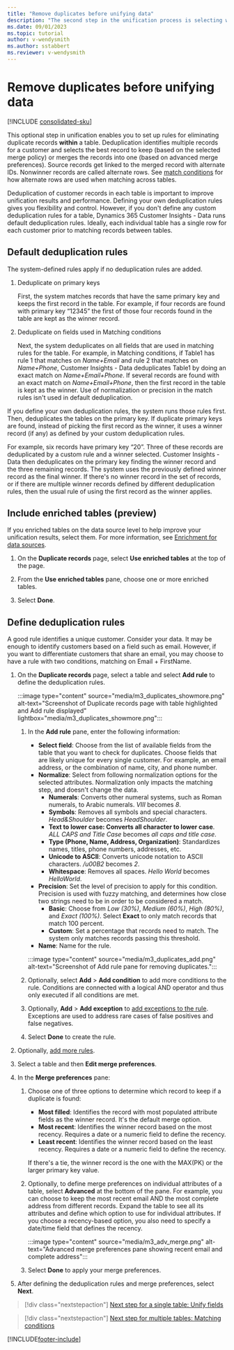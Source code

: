 ```yaml
---
title: "Remove duplicates before unifying data"
description: "The second step in the unification process is selecting which record to keep when duplicates are found."
ms.date: 09/01/2023
ms.topic: tutorial
author: v-wendysmith
ms.author: sstabbert
ms.reviewer: v-wendysmith
---
```


# Remove duplicates before unifying data

[!INCLUDE [consolidated-sku](./includes/consolidated-sku.md)]

This optional step in unification enables you to set up rules for eliminating duplicate records **within** a table. Deduplication identifies multiple records for a customer and selects the best record to keep (based on the selected merge policy) or merges the records into one (based on advanced merge preferences). Source records get linked to the merged record with alternate IDs. Nonwinner records are called alternate rows. See [match conditions](data-unification-match-tables.md) for how alternate rows are used when matching across tables.

Deduplication of customer records in each table is important to improve unification results and performance. Defining your own deduplication rules gives you flexibility and control. However, if you don't define any custom deduplication rules for a table, Dynamics 365 Customer Insights - Data runs default deduplication rules. Ideally, each individual table has a single row for each customer prior to matching records between tables.

## Default deduplication rules

The system-defined rules apply if no deduplication rules are added.

1. Deduplicate on primary keys

   First, the system matches records that have the same primary key and keeps the first record in the table. For example, if four records are found with primary key “12345” the first of those four records found in the table are kept as the winner record.

1. Deduplicate on fields used in Matching conditions

   Next, the system deduplicates on all fields that are used in matching rules for the table. For example, in Matching conditions, if Table1 has rule 1 that matches on *Name+Email* and rule 2 that matches on *Name+Phone*, Customer Insights - Data deduplicates Table1 by doing an exact match on *Name+Email+Phone*. If several records are found with an exact match on *Name+Email+Phone*, then the first record in the table is kept as the winner. Use of normalization or precision in the match rules isn't used in default deduplication.

If you define your own deduplication rules, the system runs those rules first. Then, deduplicates the tables on the primary key. If duplicate primary keys are found, instead of picking the first record as the winner, it uses a winner record (if any) as defined by your custom deduplication rules.

For example, six records have primary key “20”. Three of these records are deduplicated by a custom rule and a winner selected. Customer Insights - Data then deduplicates on the primary key finding the winner record and the three remaining records. The system uses the previously defined winner record as the final winner. If there's no winner record in the set of records, or if there are multiple winner records defined by different deduplication rules, then the usual rule of using the first record as the winner applies.

## Include enriched tables (preview)

If you enriched tables on the data source level to help improve your unification results, select them. For more information, see [Enrichment for data sources](data-sources-enrichment.md).

1. On the **Duplicate records** page, select **Use enriched tables** at the top of the page.

1. From the **Use enriched tables** pane, choose one or more enriched tables.

1. Select **Done**.

## Define deduplication rules

A good rule identifies a unique customer. Consider your data. It may be enough to identify customers based on a field such as email. However, if you want to differentiate customers that share an email, you may choose to have a rule with two conditions, matching on Email + FirstName.

1. On the **Duplicate records** page, select a table and select **Add rule** to define the deduplication rules.

   :::image type="content" source="media/m3_duplicates_showmore.png" alt-text="Screenshot of Duplicate records page with table highlighted and Add rule displayed"  lightbox="media/m3_duplicates_showmore.png":::

   1. In the **Add rule** pane, enter the following information:
      - **Select field**: Choose from the list of available fields from the table that you want to check for duplicates. Choose fields that are likely unique for every single customer. For example, an email address, or the combination of name, city, and phone number.
      - **Normalize**: Select from following normalization options for the selected attributes. Normalization only impacts the matching step, and doesn't change the data.
        - **Numerals**: Converts other numeral systems, such as Roman numerals, to Arabic numerals. *VIII* becomes *8*.
        - **Symbols**: Removes all symbols and special characters. *Head&Shoulder* becomes *HeadShoulder*.
        - **Text to lower case: Converts all character to lower case**. *ALL CAPS and Title Case* becomes *all caps and title case*.
        - **Type (Phone, Name, Address, Organization)**: Standardizes names, titles, phone numbers, addresses, etc.
        - **Unicode to ASCII**: Converts unicode notation to ASCII characters. */u00B2* becomes *2*.
        - **Whitespace**: Removes all spaces. *Hello   World* becomes *HelloWorld*.
      - **Precision**: Set the level of precision to apply for this condition. Precision is used with fuzzy matching, and determines how close two strings need to be in order to be considered a match.
        - **Basic**: Choose from *Low (30%)*, *Medium (60%)*, *High (80%)*, and *Exact (100%)*. Select **Exact** to only match records that match 100 percent.
        - **Custom**: Set a percentage that records need to match. The system only matches records passing this threshold.
      - **Name**: Name for the rule.

      :::image type="content" source="media/m3_duplicates_add.png" alt-text="Screenshot of Add rule pane for removing duplicates.":::

   1. Optionally, select **Add** > **Add condition** to add more conditions to the rule. Conditions are connected with a logical AND operator and thus only executed if all conditions are met.

   1. Optionally, **Add** > **Add exception** to [add exceptions to the rule](data-unification-match-tables.md#add-exceptions-to-a-rule). Exceptions are used to address rare cases of false positives and false negatives.

   1. Select **Done** to create the rule.

1. Optionally, [add more rules](#define-deduplication-rules).

1. Select a table and then **Edit merge preferences**.

1. In the **Merge preferences** pane:
   1. Choose one of three options to determine which record to keep if a duplicate is found:
      - **Most filled**: Identifies the record with most populated attribute fields as the winner record. It's the default merge option.
      - **Most recent**: Identifies the winner record based on the most recency. Requires a date or a numeric field to define the recency.
      - **Least recent**: Identifies the winner record based on the least recency. Requires a date or a numeric field to define the recency.

      If there's a tie, the winner record is the one with the MAX(PK) or the larger primary key value.

   1. Optionally, to define merge preferences on individual attributes of a table, select **Advanced** at the bottom of the pane. For example, you can choose to keep the most recent email AND the most complete address from different records. Expand the table to see all its attributes and define which option to use for individual attributes. If you choose a recency-based option, you also need to specify a date/time field that defines the recency.

      :::image type="content" source="media/m3_adv_merge.png" alt-text="Advanced merge preferences pane showing recent email and complete address":::

   1. Select **Done** to apply your merge preferences.

1. After defining the deduplication rules and merge preferences, select **Next**.
  
> [!div class="nextstepaction"]
> [Next step for a single table: Unify fields](data-unification-merge-tables.md)

> [!div class="nextstepaction"]
> [Next step for multiple tables: Matching conditions](data-unification-match-tables.md)

[!INCLUDE[footer-include](includes/footer-banner.md)]
